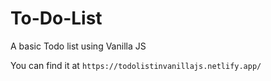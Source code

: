 # To-Do-List
A basic Todo list using Vanilla JS

You can find it at `https://todolistinvanillajs.netlify.app/`
